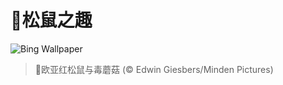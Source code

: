 # 🔖松鼠之趣

![Bing Wallpaper](https://www.bing.com/th?id=OHR.DutchSquirrel_ZH-CN3896893818_1920x1080.jpg&rf=LaDigue_1920x1080.jpg&pid=hp)

> 📝欧亚红松鼠与毒蘑菇 (© Edwin Giesbers/Minden Pictures)
